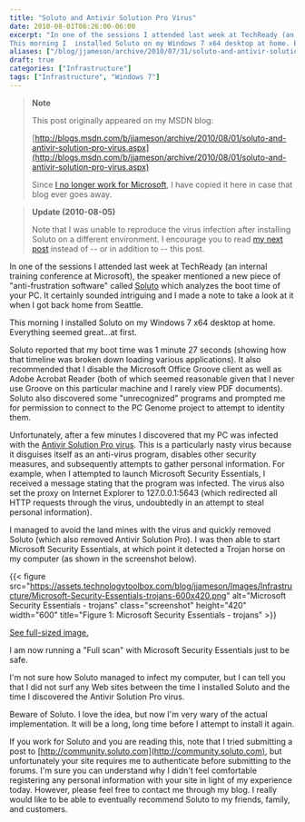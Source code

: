 ```yaml
---
title: "Soluto and Antivir Solution Pro Virus"
date: 2010-08-01T06:26:00-06:00
excerpt: "In one of the sessions I attended last week at TechReady (an internal training conference at Microsoft), the speaker mentioned a new piece of \"anti-frustration software\" called Soluto which analyzes the boot time  of your PC. It certainly sounded intriguing and I made a note to take a look at it when I got back home from Seattle.
This morning I  installed Soluto on my Windows 7 x64 desktop at home. Everything seemed great...at first...."
aliases: ["/blog/jjameson/archive/2010/07/31/soluto-and-antivir-solution-pro-virus.aspx", "/blog/jjameson/archive/2010/08/01/soluto-and-antivir-solution-pro-virus.aspx"]
draft: true
categories: ["Infrastructure"]
tags: ["Infrastructure", "Windows 7"]
---
```


> **Note**
>
> This post originally appeared on my MSDN blog:
>
> [http://blogs.msdn.com/b/jjameson/archive/2010/08/01/soluto-and-antivir-solution-pro-virus.aspx](http://blogs.msdn.com/b/jjameson/archive/2010/08/01/soluto-and-antivir-solution-pro-virus.aspx)
>
> Since [I no longer work for Microsoft](/blog/jjameson/2011/09/02/last-day-with-microsoft), I have copied it here in case that blog                 ever goes away.

> **Update (2010-08-05)**
>
> Note that I was unable to reproduce the virus infection after installing Soluto on a different environment. I encourage you to read [my next post](/blog/jjameson/2010/08/05/update-on-soluto-and-antivir-solution-pro-virus) instead of -- or in addition to -- this post.

In one of the sessions I attended last week at TechReady (an internal training conference         at Microsoft), the speaker mentioned a new piece of "anti-frustration software"         called [Soluto](http://www.soluto.com) which analyzes the boot time of         your PC. It certainly sounded intriguing and I made a note to take a look at it         when I got back home from Seattle.

This morning I installed Soluto on my Windows 7 x64 desktop at home. Everything         seemed great...at first.

Soluto reported that my boot time was 1 minute 27 seconds (showing how that timeline         was broken down loading various applications). It also recommended that I disable         the Microsoft Office Groove client as well as Adobe Acrobat Reader (both of which         seemed reasonable given that I never use Groove on this particular machine and I         rarely view PDF documents). Soluto also discovered some "unrecognized" programs         and prompted me for permission to connect to the PC Genome project to attempt to         identity them.

Unfortunately, after a few minutes I discovered that my PC was infected with the         [Antivir Solution Pro virus](http://www.bing.com/news/search?q=antivir+solution+pro&go=&form=QBNT2). This is a particularly nasty virus because it         disguises itself as an anti-virus program, disables other security measures, and         subsequently attempts to gather personal information. For example, when I attempted         to launch Microsoft Security Essentials, I received a message stating that the program         was infected. The virus also set the proxy on Internet Explorer to 127.0.0.1:5643         (which redirected all HTTP requests through the virus, undoubtedly in an attempt         to steal personal information).

I managed to avoid the land mines with the virus and quickly removed Soluto (which         also removed Antivir Solution Pro). I was then able to start Microsoft Security         Essentials, at which point it detected a Trojan horse on my computer (as shown in         the screenshot below).

{{< figure
src="https://assets.technologytoolbox.com/blog/jjameson/Images/Infrastructure/Microsoft-Security-Essentials-trojans-600x420.png"
alt="Microsoft Security Essentials - trojans"
class="screenshot"
height="420"
width="600"
title="Figure 1: Microsoft Security Essentials - trojans" >}}

[See full-sized image.](https://assets.technologytoolbox.com/blog/jjameson/Images/Infrastructure/Microsoft-Security-Essentials-trojans-800x560.png)

I am now running a "Full scan" with Microsoft Security Essentials just to be safe.

I'm not sure how Soluto managed to infect my computer, but I can tell you that I         did not surf any Web sites between the time I installed Soluto and the time I discovered         the Antivir Solution Pro virus.

Beware of Soluto. I love the idea, but now I'm very wary of the actual implementation.         It will be a long, long time before I attempt to install it again.

If you work for Soluto and you are reading this, note that I tried submitting a         post to [http://community.soluto.com](http://community.soluto.com), but         unfortunately your site requires me to authenticate before submitting to the forums.         I'm sure you can understand why I didn't feel comfortable registering any personal         information with your site in light of my experience today. However, please feel         free to contact me through my blog. I really would like to be able to eventually         recommend Soluto to my friends, family, and customers.

